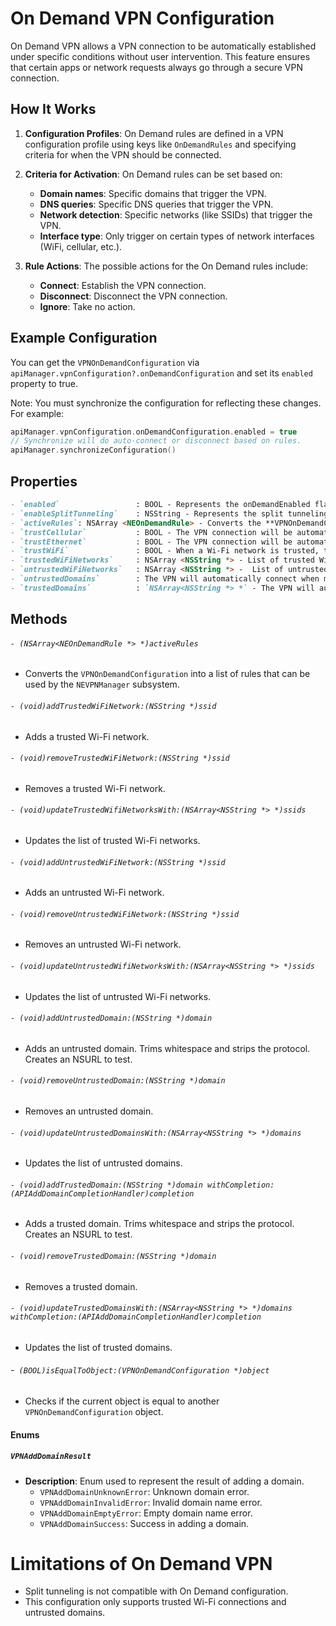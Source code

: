 # On Demand VPN Configuration

On Demand VPN allows a VPN connection to be automatically established under specific conditions without user intervention. This feature ensures that certain apps or network requests always go through a secure VPN connection.

## How It Works

1. **Configuration Profiles**: On Demand rules are defined in a VPN configuration profile using keys like `OnDemandRules` and specifying criteria for when the VPN should be connected.

2. **Criteria for Activation**: On Demand rules can be set based on:
   - **Domain names**: Specific domains that trigger the VPN.
   - **DNS queries**: Specific DNS queries that trigger the VPN.
   - **Network detection**: Specific networks (like SSIDs) that trigger the VPN.
   - **Interface type**: Only trigger on certain types of network interfaces (WiFi, cellular, etc.).

3. **Rule Actions**: The possible actions for the On Demand rules include:
   - **Connect**: Establish the VPN connection.
   - **Disconnect**: Disconnect the VPN connection.
   - **Ignore**: Take no action.

## Example Configuration

You can get the `VPNOnDemandConfiguration` via `apiManager.vpnConfiguration?.onDemandConfiguration` and set its `enabled` property to true.

Note: You must synchronize the configuration for reflecting these changes. For example:

```swift
apiManager.vpnConfiguration.onDemandConfiguration.enabled = true
// Synchronize will do auto-connect or disconnect based on rules.
apiManager.synchronizeConfiguration()
```

## Properties

```markdown
- `enabled`                 : BOOL - Represents the onDemandEnabled flag. If an array of onDemandRules is present on the NEVPNManager, a "Connect on Demand" checkbox will appear in the iOS, iPadOS, macOS, and tvOS System Preferences.
- `enableSplitTunneling`    : NSString - Represents the split tunneling flag.
- `activeRules`: NSArray <NEOnDemandRule> - Converts the **VPNOnDemandConfiguration** object into a list of "Connect on Demand" rules.
- `trustCellular`           : BOOL - The VPN connection will be automatically connected on cellular networks if it is enabled. Ignored on macOS and tvOS.
- `trustEthernet`           : BOOL - The VPN connection will be automatically connected on ethernet networks if it is enabled.
- `trustWiFi`               : BOOL - When a Wi-Fi network is trusted, the VPN will automatically disconnect when the device connects to a network with this SSID.
- `trustedWiFiNetworks`     : NSArray <NSString *> - List of trusted Wi-Fi network
- `untrustedWiFiNetworks`   : NSArray <NSString *> -  List of untrusted Wi-Fi network
- `untrustedDomains`        : The VPN will automatically connect when macOS, tvOS or iOS attempts to resolve any of the domains on this list.
- `trustedDomains`          : `NSArray<NSString *> *` - The VPN will automatically disconnect when macOS, tvOS, or iOS attempts to resolve any of the domains on this list.
```

## Methods

###### `- (NSArray<NEOnDemandRule *> *)activeRules`
- Converts the `VPNOnDemandConfiguration` into a list of rules that can be used by the `NEVPNManager` subsystem.

###### `- (void)addTrustedWiFiNetwork:(NSString *)ssid`
- Adds a trusted Wi-Fi network.

###### `- (void)removeTrustedWiFiNetwork:(NSString *)ssid`
- Removes a trusted Wi-Fi network.

###### `- (void)updateTrustedWifiNetworksWith:(NSArray<NSString *> *)ssids`
- Updates the list of trusted Wi-Fi networks.

###### `- (void)addUntrustedWiFiNetwork:(NSString *)ssid`
- Adds an untrusted Wi-Fi network.

###### `- (void)removeUntrustedWiFiNetwork:(NSString *)ssid`
- Removes an untrusted Wi-Fi network.

###### `- (void)updateUntrustedWifiNetworksWith:(NSArray<NSString *> *)ssids`
- Updates the list of untrusted Wi-Fi networks.

###### `- (void)addUntrustedDomain:(NSString *)domain`
- Adds an untrusted domain. Trims whitespace and strips the protocol. Creates an NSURL to test.

###### `- (void)removeUntrustedDomain:(NSString *)domain`
- Removes an untrusted domain.

###### `- (void)updateUntrustedDomainsWith:(NSArray<NSString *> *)domains`
- Updates the list of untrusted domains.

###### `- (void)addTrustedDomain:(NSString *)domain withCompletion:(APIAddDomainCompletionHandler)completion`
- Adds a trusted domain. Trims whitespace and strips the protocol. Creates an NSURL to test.

###### `- (void)removeTrustedDomain:(NSString *)domain`
- Removes a trusted domain.

###### `- (void)updateTrustedDomainsWith:(NSArray<NSString *> *)domains withCompletion:(APIAddDomainCompletionHandler)completion`
- Updates the list of trusted domains.

###### -` (BOOL)isEqualToObject:(VPNOnDemandConfiguration *)object`
- Checks if the current object is equal to another `VPNOnDemandConfiguration` object.

#### Enums

##### `VPNAddDomainResult`
- **Description**: Enum used to represent the result of adding a domain.
  - `VPNAddDomainUnknownError`: Unknown domain error.
  - `VPNAddDomainInvalidError`: Invalid domain name error.
  - `VPNAddDomainEmptyError`: Empty domain name error.
  - `VPNAddDomainSuccess`: Success in adding a domain.


# Limitations of On Demand VPN

- Split tunneling is not compatible with On Demand configuration.
- This configuration only supports trusted Wi-Fi connections and untrusted domains.
